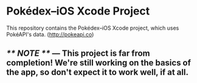 # Pok&eacute;dex&ndash;iOS Xcode Project

This repository contains the Pok&eacute;dex&ndash;iOS Xcode project, which uses Pok&eacute;API's data. (<http://pokeapi.co>)

## _\*\* NOTE \*\*_ &mdash; This project is far from completion! We're still working on the basics of the app, so don't expect it to work well, if at all.
